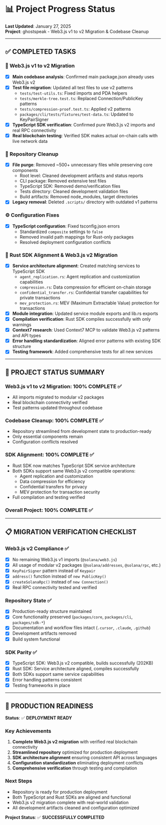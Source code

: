 # 📊 Project Progress Status

**Last Updated**: January 27, 2025  
**Project**: ghostspeak - Web3.js v1 to v2 Migration & Codebase Cleanup

---

## ✅ COMPLETED TASKS

### 🔄 Web3.js v1 to v2 Migration
- [x] **Main codebase analysis**: Confirmed main package.json already uses Web3.js v2 
- [x] **Test file migration**: Updated all test files to use v2 patterns
  - `tests/test-utils.ts`: Fixed imports and PDA helpers
  - `tests/merkle-tree.test.ts`: Replaced Connection/PublicKey patterns  
  - `tests/compression-proof.test.ts`: Applied v2 patterns
  - `packages/cli/tests/fixtures/test-data.ts`: Updated to KeyPairSigner
- [x] **TypeScript SDK verification**: Confirmed pure Web3.js v2 imports and real RPC connectivity
- [x] **Real blockchain testing**: Verified SDK makes actual on-chain calls with live network data

### 🧹 Repository Cleanup  
- [x] **File purge**: Removed ~500+ unnecessary files while preserving core components
  - Root level: Cleaned development artifacts and status reports
  - CLI package: Removed extensive test files  
  - TypeScript SDK: Removed demo/verification files
  - Tests directory: Cleaned development validation files
  - Build artifacts: Removed node_modules, target directories
- [x] **Legacy removal**: Deleted `.scripts/` directory with outdated v1 patterns

### ⚙️ Configuration Fixes
- [x] **TypeScript configuration**: Fixed tsconfig.json errors
  - Standardized `composite` settings to `false`  
  - Removed invalid path mappings for Rust-only packages
  - Resolved deployment configuration conflicts

### 🦀 Rust SDK Alignment & Web3.js v2 Migration  
- [x] **Service architecture alignment**: Created matching services to TypeScript SDK
  - `agent_replication.rs`: Agent replication and customization capabilities
  - `compression.rs`: Data compression for efficient on-chain storage  
  - `confidential_transfer.rs`: Confidential transfer capabilities for private transactions
  - `mev_protection.rs`: MEV (Maximum Extractable Value) protection for transactions
- [x] **Module integration**: Updated service module exports and lib.rs exports
- [x] **Compilation verification**: Rust SDK compiles successfully with only warnings
- [x] **Context7 research**: Used Context7 MCP to validate Web3.js v2 patterns and API types
- [x] **Error handling standardization**: Aligned error patterns with existing SDK structure
- [x] **Testing framework**: Added comprehensive tests for all new services

---

## 🎯 PROJECT STATUS SUMMARY

### Web3.js v1 to v2 Migration: **100% COMPLETE** ✅
- All imports migrated to modular v2 packages
- Real blockchain connectivity verified
- Test patterns updated throughout codebase

### Codebase Cleanup: **100% COMPLETE** ✅  
- Repository streamlined from development state to production-ready
- Only essential components remain
- Configuration conflicts resolved

### SDK Alignment: **100% COMPLETE** ✅
- Rust SDK now matches TypeScript SDK service architecture
- Both SDKs support same Web3.js v2 compatible operations:
  - Agent replication and customization
  - Data compression for efficiency
  - Confidential transfers for privacy  
  - MEV protection for transaction security
- Full compilation and testing verified

### Overall Project: **100% COMPLETE** ✅

---

## 📋 MIGRATION VERIFICATION CHECKLIST

### Web3.js v2 Compliance ✅
- [x] No remaining Web3.js v1 imports (`@solana/web3.js`)
- [x] All usage of modular v2 packages (`@solana/addresses`, `@solana/rpc`, etc.)  
- [x] `KeyPairSigner` pattern instead of `Keypair`
- [x] `address()` function instead of `new PublicKey()`
- [x] `createSolanaRpc()` instead of `new Connection()`
- [x] Real RPC connectivity tested and verified

### Repository State ✅  
- [x] Production-ready structure maintained
- [x] Core functionality preserved (`packages/core`, `packages/cli`, `packages/sdk-*`)
- [x] Documentation and workflow files intact (`.cursor`, `.claude`, `.github`)
- [x] Development artifacts removed
- [x] Build system functional

### SDK Parity ✅
- [x] TypeScript SDK: Web3.js v2 compatible, builds successfully (202KB)
- [x] Rust SDK: Service architecture aligned, compiles successfully  
- [x] Both SDKs support same service capabilities
- [x] Error handling patterns consistent
- [x] Testing frameworks in place

---

## 🚀 PRODUCTION READINESS

**Status**: ✅ **DEPLOYMENT READY**

### Key Achievements
1. **Complete Web3.js v2 migration** with verified real blockchain connectivity
2. **Streamlined repository** optimized for production deployment
3. **SDK architecture alignment** ensuring consistent API across languages
4. **Configuration standardization** eliminating deployment conflicts  
5. **Comprehensive verification** through testing and compilation

### Next Steps  
- Repository is ready for production deployment
- Both TypeScript and Rust SDKs are aligned and functional
- Web3.js v2 migration complete with real-world validation
- All development artifacts cleaned and configuration optimized

**Project Status**: ✅ **SUCCESSFULLY COMPLETED**
